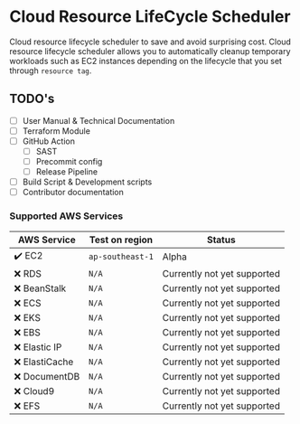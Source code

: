 # Cloud Resource LifeCycle Scheduler

Cloud resource lifecycle scheduler to save and avoid surprising cost. Cloud resource lifecycle scheduler allows you to automatically cleanup temporary workloads such as EC2 instances depending on the lifecycle that you set through `resource tag`.

## TODO's

- [ ] User Manual & Technical Documentation
- [ ] Terraform Module
- [ ] GitHub Action
  - [ ] SAST
  - [ ] Precommit config
  - [ ] Release Pipeline
- [ ] Build Script & Development scripts
- [ ] Contributor documentation

### Supported AWS Services

| AWS Service   | Test on region   | Status                      |
| ------------- | ---------------- | --------------------------- |
| ✔️ EC2         | `ap-southeast-1` | Alpha                       |
| ❌ RDS         | `N/A`            | Currently not yet supported |
| ❌ BeanStalk   | `N/A`            | Currently not yet supported |
| ❌ ECS         | `N/A`            | Currently not yet supported |
| ❌ EKS         | `N/A`            | Currently not yet supported |
| ❌ EBS         | `N/A`            | Currently not yet supported |
| ❌ Elastic IP  | `N/A`            | Currently not yet supported |
| ❌ ElastiCache | `N/A`            | Currently not yet supported |
| ❌ DocumentDB  | `N/A`            | Currently not yet supported |
| ❌ Cloud9      | `N/A`            | Currently not yet supported |
| ❌ EFS         | `N/A`            | Currently not yet supported |
